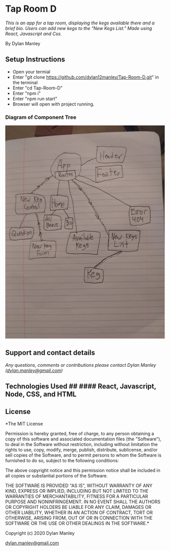 # Tap Room D

_This is an app for a tap room, displaying the kegs available there and a brief bio. Users can add new kegs to the "New Kegs List." Made using React, Javascript and Css._

By Dylan Manley

## Setup Instructions

* Open your termial
* Enter "git clone https://github.com/dylan12manley/Tap-Room-D.git" in the terminal
* Enter "cd Tap-Room-D"
* Enter "npm i"
* Enter "npm run start"
* Browser will open with project running.

### Diagram of Component Tree
![diagram](sketch.jpg)

## Support and contact details
_Any questions, comments or contributions please contact Dylan Manley (dylan.manley@gmail.com)_

## Technologies Used ## #### React, Javascript, Node, CSS, and HTML


## License
*The MIT License

Permission is hereby granted, free of charge, to any person obtaining a copy of this software and associated documentation files (the "Software"), to deal in the Software without restriction, including without limitation the rights to use, copy, modify, merge, publish, distribute, sublicense, and/or sell copies of the Software, and to permit persons to whom the Software is furnished to do so, subject to the following conditions:

The above copyright notice and this permission notice shall be included in all copies or substantial portions of the Software.

THE SOFTWARE IS PROVIDED "AS IS", WITHOUT WARRANTY OF ANY KIND, EXPRESS OR IMPLIED, INCLUDING BUT NOT LIMITED TO THE WARRANTIES OF MERCHANTABILITY, FITNESS FOR A PARTICULAR PURPOSE AND NONINFRINGEMENT. IN NO EVENT SHALL THE AUTHORS OR COPYRIGHT HOLDERS BE LIABLE FOR ANY CLAIM, DAMAGES OR OTHER LIABILITY, WHETHER IN AN ACTION OF CONTRACT, TORT OR OTHERWISE, ARISING FROM, OUT OF OR IN CONNECTION WITH THE SOFTWARE OR THE USE OR OTHER DEALINGS IN THE SOFTWARE.*

Copyright (c) 2020 Dylan Manley

dylan.manley@gmail.com
